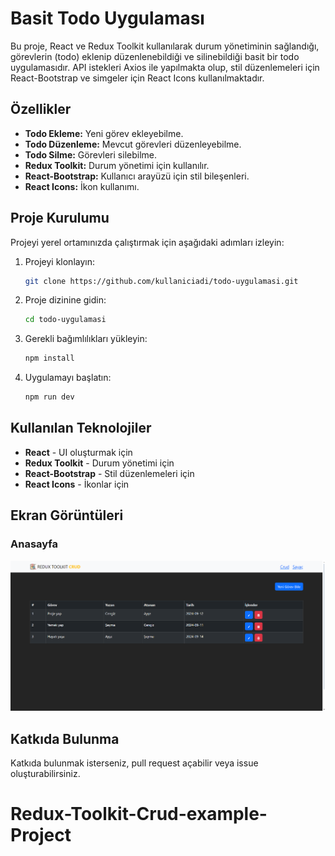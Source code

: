 # Basit Todo Uygulaması

Bu proje, React ve Redux Toolkit kullanılarak durum yönetiminin sağlandığı, görevlerin (todo) eklenip düzenlenebildiği ve silinebildiği basit bir todo uygulamasıdır. API istekleri Axios ile yapılmakta olup, stil düzenlemeleri için React-Bootstrap ve simgeler için React Icons kullanılmaktadır.

## Özellikler

- **Todo Ekleme:** Yeni görev ekleyebilme.
- **Todo Düzenleme:** Mevcut görevleri düzenleyebilme.
- **Todo Silme:** Görevleri silebilme.
- **Redux Toolkit:** Durum yönetimi için kullanılır.
- **React-Bootstrap:** Kullanıcı arayüzü için stil bileşenleri.
- **React Icons:** İkon kullanımı.

## Proje Kurulumu

Projeyi yerel ortamınızda çalıştırmak için aşağıdaki adımları izleyin:

1. Projeyi klonlayın:

   ```bash
   git clone https://github.com/kullaniciadi/todo-uygulamasi.git
   ```

2. Proje dizinine gidin:

   ```bash
   cd todo-uygulamasi
   ```

3. Gerekli bağımlılıkları yükleyin:

   ```bash
   npm install
   ```

4. Uygulamayı başlatın:

   ```bash
   npm run dev
   ```

## Kullanılan Teknolojiler

- **React** - UI oluşturmak için
- **Redux Toolkit** - Durum yönetimi için
- **React-Bootstrap** - Stil düzenlemeleri için
- **React Icons** - İkonlar için

## Ekran Görüntüleri

### Anasayfa
![Anasayfa](desktop.png)


## Katkıda Bulunma

Katkıda bulunmak isterseniz, pull request açabilir veya issue oluşturabilirsiniz.

# Redux-Toolkit-Crud-example-Project
